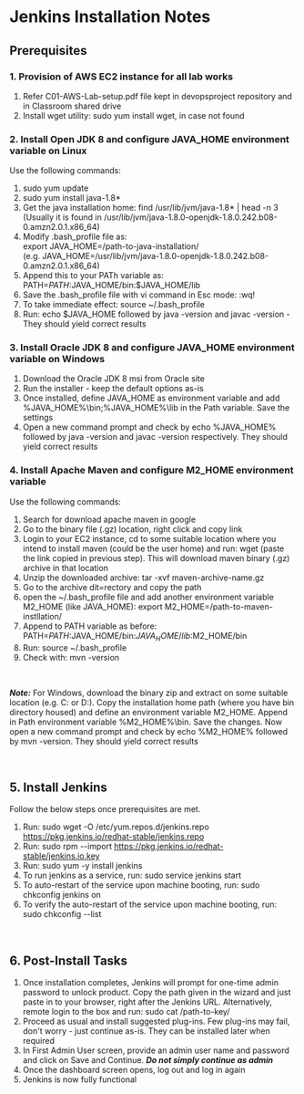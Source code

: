 # Jenkins Installation Notes

## Prerequisites

### 1. Provision of AWS EC2 instance for all lab works
1. Refer C01-AWS-Lab-setup.pdf file kept in devopsproject repository and in Classroom shared drive
2. Install wget utility: sudo yum install wget, in case not found

### 2. Install Open JDK 8 and configure JAVA_HOME environment variable on Linux
Use the following commands:
1. sudo yum update
2. sudo yum install java-1.8*
3. Get the java installation home: find /usr/lib/jvm/java-1.8* | head -n 3
   <br>
   (Usually it is found in /usr/lib/jvm/java-1.8.0-openjdk-1.8.0.242.b08-0.amzn2.0.1.x86_64)
4. Modify .bash_profile file as:
   <br>
   export JAVA_HOME=/path-to-java-installation/
   <br>
   (e.g. JAVA_HOME=/usr/lib/jvm/java-1.8.0-openjdk-1.8.0.242.b08-0.amzn2.0.1.x86_64)
5. Append this to your PATh variable as: PATH=$PATH:$JAVA_HOME/bin:$JAVA_HOME/lib
6. Save the .bash_profile file with vi command in Esc mode: :wq!
7. To take immediate effect: source ~/.bash_profile
8. Run: echo $JAVA_HOME followed by java -version and javac -version - They should yield correct results

### 3. Install Oracle JDK 8 and configure JAVA_HOME environment variable on Windows
1. Download the Oracle JDK 8 msi from Oracle site
2. Run the installer - keep the default options as-is
3. Once installed, define JAVA_HOME as environment variable and add %JAVA_HOME%\bin;%JAVA_HOME%\lib in the Path variable. Save the settings
4. Open a new command prompt and check by echo %JAVA_HOME% followed by java -version and javac -version respectively. They should yield correct results
  
### 4. Install Apache Maven and configure M2_HOME environment variable
Use the following commands:
1. Search for download apache maven in google
2. Go to the binary file (.gz) location, right click and copy link
3. Login to your EC2 instance, cd to some suitable location where you intend to install maven (could be the user home) and run: wget (paste the link copied in previous step). This will download maven binary (.gz) archive in that location
4. Unzip the downloaded archive: tar -xvf maven-archive-name.gz
5. Go to the archive dit=rectory and copy the path
6. open the ~/.bash_profile file and add another environment variable M2_HOME (like JAVA_HOME): export M2_HOME=/path-to-maven-instllation/
7. Append to PATH variable as before: PATH=$PATH:$JAVA_HOME/bin:$JAVA_HOME/lib:$M2_HOME/bin
8. Run: source ~/.bash_profile
9. Check with: mvn -version

<br>

***Note:*** For Windows, download the binary zip and extract on some suitable location (e.g. C: or D:). Copy the installation home path (where you have bin directory housed) and define an environment variable M2_HOME. Append in Path environment variable %M2_HOME%\bin. Save the changes. Now open a new command prompt and check by echo %M2_HOME% followed by mvn -version. They should yield correct results

<br>

## 5. Install Jenkins
Follow the below steps once prerequisites are met.
1. Run: sudo wget -O /etc/yum.repos.d/jenkins.repo https://pkg.jenkins.io/redhat-stable/jenkins.repo
2. Run: sudo rpm --import https://pkg.jenkins.io/redhat-stable/jenkins.io.key
3. Run: sudo yum -y install jenkins
4. To run jenkins as a service, run: sudo service jenkins start
5. To auto-restart of the service upon machine booting, run: sudo chkconfig jenkins on
6. To verify the auto-restart of the service upon machine booting, run: sudo chkconfig --list

<br>

## 6. Post-Install Tasks
1. Once installation completes, Jenkins will prompt for one-time admin password to unlock product. Copy the path given in the
wizard and just paste in to your browser, right after the Jenkins URL. Alternatively, remote login to the box and run: sudo cat /path-to-key/
2. Proceed as usual and install suggested plug-ins. Few plug-ins may fail, don't worry - just continue as-is. They can be installed later when required
3. In First Admin User screen, provide an admin user name and password and click on Save and Continue. ***Do not simply continue as admin***
4. Once the dashboard screen opens, log out and log in again
5. Jenkins is now fully functional

